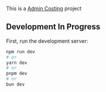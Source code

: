 This is a [Admin Costing](https://admin-costing.vercel.app) project

## Development In Progress

First, run the development server:

```bash
npm run dev
# or
yarn dev
# or
pnpm dev
# or
bun dev
```
